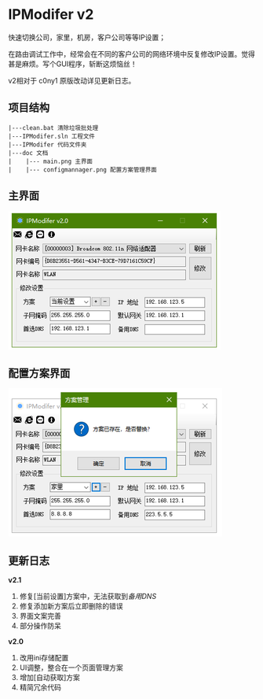 # IPModifer v2
快速切换公司，家里，机房，客户公司等等IP设置；

在路由调试工作中，经常会在不同的客户公司的网络环境中反复修改IP设置。觉得甚是麻烦。写个GUI程序，斩断这烦恼丝！

v2相对于 c0ny1 原版改动详见更新日志。

## 项目结构
```
|---clean.bat 清除垃圾批处理
|---IPModifer.sln 工程文件
|---IPModifer 代码文件夹
|---doc 文档
|    |--- main.png 主界面
|    |--- configmannager.png 配置方案管理界面
```

## 主界面
![主界面](doc/main.png)

## 配置方案界面
![配置方案界面](doc/configmannager.png)

## 更新日志
**v2.1**
1. 修复[当前设置]方案中，无法获取到*备用DNS*
2. 修复添加新方案后立即删除的错误
3. 界面文案完善
4. 部分操作防呆
  
**v2.0**
1. 改用ini存储配置
2. UI调整，整合在一个页面管理方案
3. 增加[自动获取]方案
4. 精简冗余代码
